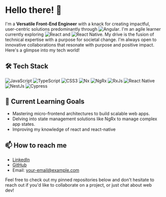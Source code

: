 # Hello there! 👋

I'm a **Versatile Front-End Engineer** with a knack for creating impactful, user-centric solutions predominantly through ![Angular](https://img.shields.io/badge/Angular-%23DD0031.svg?style=flat-square&logo=angular&logoColor=white). I'm an agile learner currently exploring ![React](https://img.shields.io/badge/React-%2361DAFB.svg?style=flat-square&logo=react&logoColor=white) and ![React Native](https://img.shields.io/badge/React_Native-%2362DAFB.svg?style=flat-square&logo=react&logoColor=white). My drive is the fusion of technical expertise with a purpose for societal change. I'm always open to innovative collaborations that resonate with purpose and positive impact. Here's a glimpse into my tech world!

## 🛠️ Tech Stack

![JavaScript](https://img.shields.io/badge/JavaScript-%23F7DF1E.svg?style=for-the-badge&logo=javascript&logoColor=black)
![TypeScript](https://img.shields.io/badge/TypeScript-%233178C6.svg?style=for-the-badge&logo=typescript&logoColor=white)
![CSS3](https://img.shields.io/badge/CSS3-%231572B6.svg?style=for-the-badge&logo=css3&logoColor=white)
![Nx](https://img.shields.io/badge/Nx-%230084FF.svg?style=for-the-badge&logo=nx&logoColor=white)
![NgRx](https://img.shields.io/badge/NgRx-%237639C1.svg?style=for-the-badge&logo=ngxs&logoColor=white)
![RxJs](https://img.shields.io/badge/RxJs-%23B7178C.svg?style=for-the-badge&logo=reactivex&logoColor=white)
![React Native](https://img.shields.io/badge/React_Native-%2362DAFB.svg?style=for-the-badge&logo=react&logoColor=white)
![NestJs](https://img.shields.io/badge/NestJs-%23E0234E.svg?style=for-the-badge&logo=nestjs&logoColor=white)
![Cypress](https://img.shields.io/badge/Cypress-%2317202C.svg?style=for-the-badge&logo=cypress&logoColor=white)


## 🌱 Current Learning Goals

- Mastering micro-frontend architectures to build scalable web apps.
- Delving into state management solutions like NgRx to manage complex app states.
- Improving my knowledge of react and react-native 

## 📫 How to reach me

- [LinkedIn](https://www.linkedin.com/in/jnole/)
- [GitHub](https://github.com/your-username)
- Email: your-email@example.com


Feel free to check out my pinned repositories below and don't hesitate to reach out if you'd like to collaborate on a project, or just chat about web dev!
